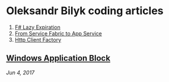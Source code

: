 # Oleksandr Bilyk coding articles
1. [F# Lazy Expiration](./FSharpLazyExpiration/Readme.md)
2. [From Service Fabric to App Service](./FromServiceFabricToAppService/Readme.md)
3. [Http Client Factory](./AppServiceHttpClientFactory/Readme.md)

## [Windows Application Block](https://github.com/oleksandr-bilyk/WindowsApplicationBlock)
*Jun 4, 2017*


